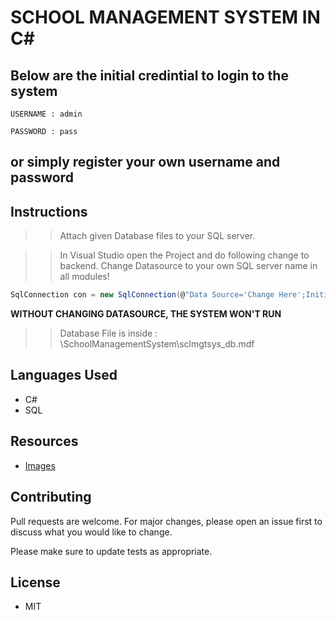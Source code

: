 # SCHOOL MANAGEMENT SYSTEM IN C#

## Below are the initial credintial to login to the system

```
USERNAME : admin    

PASSWORD : pass
```

## or simply register your own username and password

## Instructions

>> Attach given Database files to your SQL server.

>> In Visual Studio open the Project and do following change to backend.
>> Change Datasource to your own SQL server name in all modules!

```c#
SqlConnection con = new SqlConnection(@"Data Source='Change Here';Initial Catalog=sclmgtsys_db;Integrated Security=True;");
```

**WITHOUT CHANGING DATASOURCE, THE SYSTEM WON'T RUN** 

>> Database File is inside : \SchoolManagementSystem\sclmgtsys_db.mdf 

## Languages Used

* C#
* SQL

## Resources

* [Images](https://www.iconfinder.com/families/microworld)

## Contributing

Pull requests are welcome. For major changes, please open an issue first to discuss what you would like to change.

Please make sure to update tests as appropriate.

## License

* MIT



